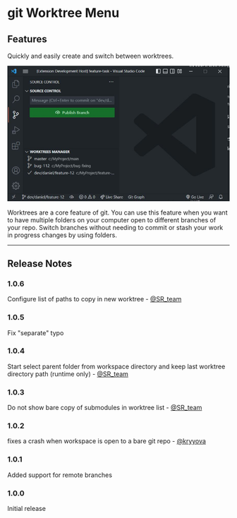 # git Worktree Menu

## Features

Quickly and easily create and switch between worktrees.

![Screenshot](./menu.JPG)

Worktrees are a core feature of git. You can use this feature when you want to have multiple folders on your computer open to different branches of your repo. Switch branches without needing to commit or stash your work in progress changes by using folders.

---

## Release Notes

### 1.0.6

Configure list of paths to copy in new worktree - [@SR_team](https://github.com/sr-tream)

### 1.0.5

Fix "separate" typo

### 1.0.4

Start select parent folder from workspace directory and keep last worktree directory path (runtime only) - [@SR_team](https://github.com/sr-tream)

### 1.0.3

Do not show bare copy of submodules in worktree list - [@SR_team](https://github.com/sr-tream)

### 1.0.2

fixes a crash when workspace is open to a bare git repo - [@kryyova](https://github.com/kryyova)

### 1.0.1

Added support for remote branches

### 1.0.0

Initial release
